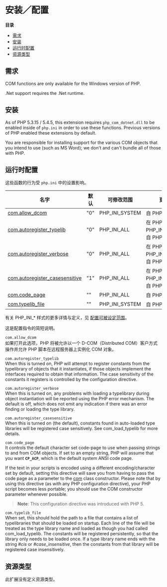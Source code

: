 安装／配置
==========

**目录**

-   [需求](/com/setup.html#需求)
-   [安装](/com/setup.html#安装)
-   [运行时配置](/com/setup.html#运行时配置)
-   [资源类型](/com/setup.html#资源类型)

需求
----

COM functions are only available for the Windows version of PHP.

.Net support requires the .Net runtime.

安装
----

As of PHP 5.3.15 / 5.4.5, this extension requires `php_com_dotnet.dll`
to be enabled inside of `php.ini` in order to use these functions.
Previous versions of PHP enabled these extensions by default.

You are responsible for installing support for the various COM objects
that you intend to use (such as MS Word); we don't and can't bundle all
of those with PHP.

运行时配置
----------

这些函数的行为受 `php.ini` 中的设置影响。

| 名字                                                                       | 默认 | 可修改范围       | 更新日志                                            |
|----------------------------------------------------------------------------|------|------------------|-----------------------------------------------------|
| <a href="/com/setup.html#" class="link">com.allow_dcom</a>                 | "0"  | PHP\_INI\_SYSTEM | 自 PHP 4.0.5 起可用                                 |
| <a href="/com/setup.html#" class="link">com.autoregister_typelib</a>       | "0"  | PHP\_INI\_ALL    | 在 PHP 4 中是 PHP\_INI\_SYSTEM。自 PHP 4.1.0 起可用 |
| <a href="/com/setup.html#" class="link">com.autoregister_verbose</a>       | "0"  | PHP\_INI\_ALL    | 在 PHP 4 中是 PHP\_INI\_SYSTEM。自 PHP 4.1.0 起可用 |
| <a href="/com/setup.html#" class="link">com.autoregister_casesensitive</a> | "1"  | PHP\_INI\_ALL    | 在 PHP 4 中是 PHP\_INI\_SYSTEM。自 PHP 4.1.0 起可用 |
| <a href="/com/setup.html#" class="link">com.code_page</a>                  | ""   | PHP\_INI\_ALL    | 自 PHP 5.0.0 起可用                                 |
| <a href="/com/setup.html#" class="link">com.typelib_file</a>               | ""   | PHP\_INI\_SYSTEM | 自 PHP 4.0.5 起可用                                 |

有关 PHP\_INI\_\* 样式的更多详情与定义，见
<a href="/configuration/changes/modes.html" class="xref">配置可被设定范围</a>。

这是配置指令的简短说明。

`com.allow_dcom`  
如果打开此选项，PHP 将被允许以一个 D-COM（Distributed
COM）客户方式操作并允许 PHP 脚本在远程服务器上实例化 COM 对象。

`com.autoregister_typelib`  
When this is turned on, PHP will attempt to register constants from the
typelibrary of objects that it instantiates, if those objects implement
the interfaces required to obtain that information. The case sensitivity
of the constants it registers is controlled by the
<a href="/com/setup.html#" class="xref"></a> configuration directive.

`com.autoregister_verbose`  
When this is turned on, any problems with loading a typelibrary during
object instantiation will be reported using the PHP error mechanism. The
default is off, which does not emit any indication if there was an error
finding or loading the type library.

`com.autoregister_casesensitive`  
When this is turned on (the default), constants found in auto-loaded
type libraries will be registered case sensitively. See <span
class="function">com\_load\_typelib</span> for more details.

`com.code_page`  
It controls the default character set code-page to use when passing
strings to and from COM objects. If set to an empty string, PHP will
assume that you want **`CP_ACP`**, which is the default system ANSI code
page.

If the text in your scripts is encoded using a different
encoding/character set by default, setting this directive will save you
from having to pass the code page as a parameter to the
<a href="/class/com.html" class="xref">com</a> class constructor. Please
note that by using this directive (as with any PHP configuration
directive), your PHP script becomes less portable; you should use the
COM constructor parameter whenever possible.

> **Note**: <span class="simpara"> This configuration directive was
> introduced with PHP 5. </span>

`com.typelib_file`  
When set, this should hold the path to a file that contains a list of
typelibraries that should be loaded on startup. Each line of the file
will be treated as the type library name and loaded as though you had
called <span class="function">com\_load\_typelib</span>. The constants
will be registered persistently, so that the library only needs to be
loaded once. If a type library name ends with the string *\#cis* or
*\#case\_insensitive*, then the constants from that library will be
registered case insensitively.

资源类型
--------

此扩展没有定义资源类型。
